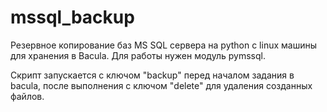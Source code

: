 # mssql_backup
Резервное копирование баз MS SQL сервера на python с linux машины для хранения в Bacula.
Для работы нужен модуль pymssql.

Скрипт запускается с ключом "backup" перед началом задания в bacula, после выполнения с ключом "delete" для удаления
созданных файлов.

